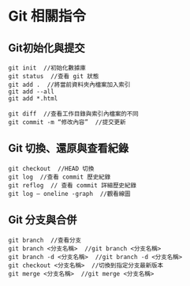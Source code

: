 # Git 相關指令

## Git初始化與提交


```
git init  //初始化數據庫
git status  //查看 git 狀態
git add .  //將當前資料夾內檔案加入索引
git add --all
git add *.html 

git diff  //查看工作目錄與索引內檔案的不同
git commit -m “修改內容”  //提交更新
```


## Git 切換、還原與查看紀錄
```
git checkout  //HEAD 切換
git log  //查看 commit 歷史紀錄
git reflog  // 查看 commit 詳細歷史紀錄
git log — oneline -graph  //觀看線圖

```


## Git 分支與合併
```
git branch  //查看分支
git branch <分支名稱>  //git branch <分支名稱>
git branch -d <分支名稱>  //git branch -d <分支名稱>
git checkout <分支名稱>  //切換到指定分支最新版本
git merge <分支名稱>  //git merge <分支名稱>
```

